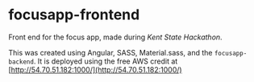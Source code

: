 # focusapp-frontend
Front end for the focus app, made during *Kent State Hackathon*.

This was created using Angular, SASS, Material.sass, and the `focusapp-backend`. It is deployed using the free AWS credit at [http://54.70.51.182:1000/](http://54.70.51.182:1000/)
